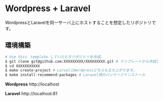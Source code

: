 # Wordpress + Laravel

WordpressとLaravelを同一サーバ上にホストすることを想定したリポジトリです。

## 環境構築

```bash
# Use this　template していただきリポジトリを作成。
$ git clone git@github.com:XXXXXXXXX/XXXXXXXXX.git # テンプレートから作成したリポジトリをクローンしてください。
$ cd XXXXXXXXXXX
$ make create-project # LarvelとWordpressどちらも立ち上がります。
$ make install-recommend-packages # Laravel用のパッケージインストール
```

**Wordpress** http://localhost

**Laravel** http://localhost:81

